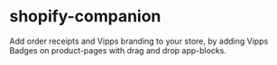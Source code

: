 # shopify-companion
Add order receipts and Vipps branding to your store, by adding Vipps Badges on product-pages with drag and drop app-blocks.
